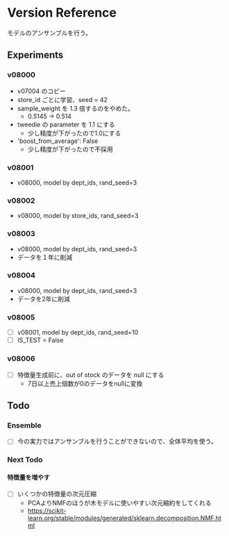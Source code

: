 # Version Reference

モデルのアンサンブルを行う。

## Experiments
### v08000
- v07004 のコピー
- store_id ごとに学習、seed = 42
- sample_weight を 1.3  倍するのをやめた。
  - 0.5145 -> 0.514
- tweedie の parameter を 1.1 にする
  - 少し精度が下がったので1.0にする
- 'boost_from_average': False
  - 少し精度が下がったので不採用


### v08001
- v08000, model by dept_ids, rand_seed=3

### v08002
- v08000, model by store_ids, rand_seed=3

### v08003
- v08000, model by dept_ids, rand_seed=3
- データを１年に削減

### v08004
- v08000, model by dept_ids, rand_seed=3
- データを2年に削減

### v08005
- [ ] v08001, model by dept_ids, rand_seed=10
- [ ] IS_TEST = False

### v08006
- [ ] 特徴量生成前に、out of stock のデータを null にする
  - 7日以上売上個数が0のデータをnullに変換



## Todo
### Ensemble
- [ ] 今の実力ではアンサンブルを行うことができないので、全体平均を使う。


### Next Todo
#### 特徴量を増やす
- [ ] いくつかの特徴量の次元圧縮
  - PCAよりNMFのほうが木モデルに使いやすい次元縮約をしてくれる
  - https://scikit-learn.org/stable/modules/generated/sklearn.decomposition.NMF.html
